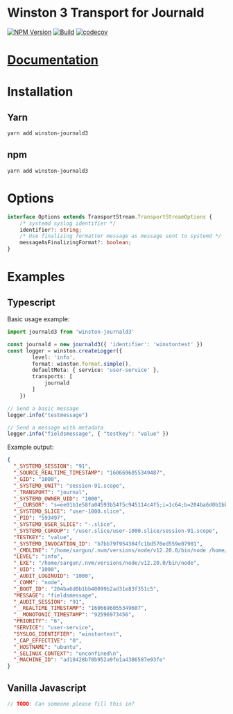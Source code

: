 # Winston 3 Transport for Journald


  [![NPM Version][npm-image]][npm-url]
  [![Build][github-image]][github-url]
  [![codecov](https://codecov.io/gh/sargun/sd-journald/branch/main/graph/badge.svg?token=91FMU8M65R)](https://codecov.io/gh/sargun/sd-journald)

# [Documentation](https://github.com/sargun/winston-journald3/tree/main/docs)


# Installation

## Yarn

```sh
yarn add winston-journald3
```

## npm

```
yarn add winston-journald3
```

# Options

```typescript
interface Options extends TransportStream.TransportStreamOptions {
    /* systemd syslog identifier */
    identifier?: string;
    /* Use finalizing formatter message as message sent to systemd */
    messageAsFinalizingFormat?: boolean;
}
```


# Examples

## Typescript

Basic usage example:

```typescript
import journald3 from 'winston-journald3'

const journald = new journald3({ 'identifier': 'winstontest' })
const logger = winston.createLogger({
        level: 'info',
        format: winston.format.simple(),
        defaultMeta: { service: 'user-service' },
        transports: [
            journald
        ]
    })

// Send a basic message
logger.info("testmessage")

// Send a message with metadata
logger.info("fieldsmessage", { "testkey": "value" })
```

Example output:

```json
{
  "_SYSTEMD_SESSION": "91",
  "_SOURCE_REALTIME_TIMESTAMP": "1606696055349487",
  "_GID": "1000",
  "_SYSTEMD_UNIT": "session-91.scope",
  "_TRANSPORT": "journal",
  "_SYSTEMD_OWNER_UID": "1000",
  "__CURSOR": "s=ee01b1e58fa04593b54f5c945114c4f5;i=1c64;b=204ba6d0b1bb40099b2ad31e83f351c5;m=158f35af90;t=5b54813a42167;x=b982ccf17f5ffbf7",
  "_SYSTEMD_SLICE": "user-1000.slice",
  "_PID": "593497",
  "_SYSTEMD_USER_SLICE": "-.slice",
  "_SYSTEMD_CGROUP": "/user.slice/user-1000.slice/session-91.scope",
  "TESTKEY": "value",
  "_SYSTEMD_INVOCATION_ID": "b7bb79f954304fc1bd570ed559e07901",
  "_CMDLINE": "/home/sargun/.nvm/versions/node/v12.20.0/bin/node /home/sargun/winston-journald3/node_modules/.bin/jest ./test --forceExit --coverage",
  "LEVEL": "info",
  "_EXE": "/home/sargun/.nvm/versions/node/v12.20.0/bin/node",
  "_UID": "1000",
  "_AUDIT_LOGINUID": "1000",
  "_COMM": "node",
  "_BOOT_ID": "204ba6d0b1bb40099b2ad31e83f351c5",
  "MESSAGE": "fieldsmessage",
  "_AUDIT_SESSION": "91",
  "__REALTIME_TIMESTAMP": "1606696055349607",
  "__MONOTONIC_TIMESTAMP": "92596973456",
  "PRIORITY": "6",
  "SERVICE": "user-service",
  "SYSLOG_IDENTIFIER": "winstontest",
  "_CAP_EFFECTIVE": "0",
  "_HOSTNAME": "ubuntu",
  "_SELINUX_CONTEXT": "unconfined\n",
  "_MACHINE_ID": "ad10428b70b952a9fe1a4386587e93fe"
}
```

## Vanilla Javascript

```javascript
// TODO: Can someone please fill this in?
```


[npm-image]: https://img.shields.io/npm/v/winston-journald3.svg
[npm-url]: https://npmjs.org/package/winston-journald3
[github-image]: https://github.com/sargun/winston-journald3/workflows/CI/badge.svg
[github-url]: https://github.com/sargun/winston-journald3/actions?query=workflow%3A%22CI%22